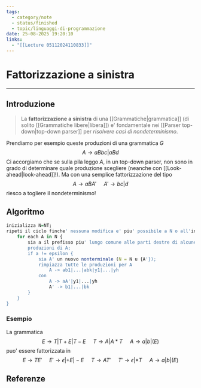 ```yaml
---
tags:
  - category/note
  - status/finished
  - topic/linguaggi-di-programmazione
date: 25-08-2025 19:20:10
links:
  - "[[Lecture 05112024110833]]"
---
```

# Fattorizzazione a sinistra
---
## Introduzione
> La **fattorizzazione a sinistra** di una [[Grammatiche|grammatica]] (di solito [[Grammatiche libere|libera]]) e' fondamentale nei [[Parser top-down|top-down parser]] per _risolvere casi di nondeterminismo_.

Prendiamo per esempio queste produzioni di una grammatica $G$
$$A \to aBbc|aBd$$
Ci accorgiamo che se sulla pila leggo $A$, in un top-down parser, non sono in grado di determinare quale produzione scegliere (neanche con [[Look-ahead|look-ahead]]!). Ma con una semplice fattorizzazione del tipo
$$A \to aBA' \ \ \ \ \ A' \to bc | d$$
riesco a togliere il nondeterminismo!

## Algoritmo
```R
inizializza N=NT;
ripeti il ciclo finche' nessuna modifica e' piu' possibile a N o all'insieme delle produzioni {
	for each A in N {
		sia a il prefisso piu' lungo comune alle parti destre di alcune
		produzioni di A;
		if a != epsilon {
			sia A' un nuovo nonterminale (N = N u {A'});
			rimpiazza tutte le produzioni per A
				A -> ab1|...|abk|y1|...|yh
			con
				A -> aA'|y1|...|yh
				A' -> b1|...|bk
		}
	}
}
```

### Esempio
La grammatica
$$E \to T | T+E | T-E \ \ \ \ \ T \to A|A*T \ \ \ \ \ A \to a|b|(E)$$
puo' essere fattorizzata in
$$E \to TE' \ \ \ \ \ E' \to \epsilon|+E|-E \ \ \ \ \ T \to AT' \ \ \ \ \ T' \to \epsilon|*T \ \ \ \ \ A \to a|b|(E)$$


## Referenze